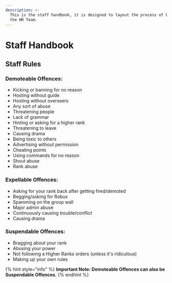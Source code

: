 ```yaml
---
description: >-
  This is the staff handbook, it is designed to layout the process of being on
  the HR Team.
---
```


# Staff Handbook

## Staff Rules

### Demoteable Offences:

* Kicking or banning for no reason
* Hosting without guide
* Hosting without overseers
* Any sort of abuse
* Threatening people
* Lack of grammar
* Hinting or asking for a higher rank
* Threatening to leave
* Causing drama
* Being toxic to others
* Advertising without permission
* Cheating points
* Using commands for no reason
* Shout abuse
* Rank abuse

### Expellable Offences:

* Asking for your rank back after getting fired/demoted
* Begging/asking for Robux
* Spamming on the group wall
* Major admin abuse
* Continuously causing trouble/conflict
* Causing drama

### Suspendable Offences:

* Bragging about your rank
* Abusing your power
* Not following a Higher Ranks orders \(unless it's ridiculous\)
* Making up your own rules

{% hint style="info" %}
 **Important Note: Demoteable Offences can also be Suspendable Offences.**
{% endhint %}




